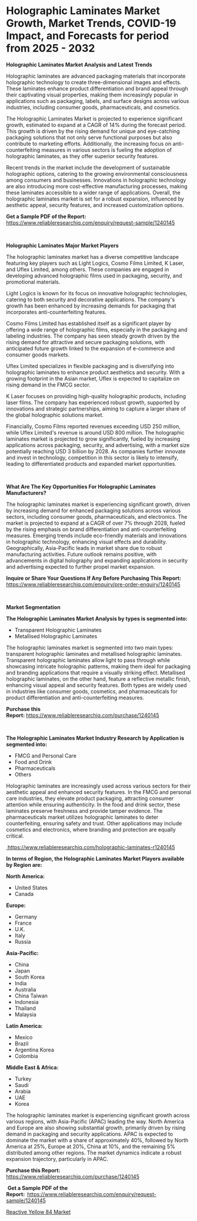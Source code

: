 <p><h1>Holographic Laminates Market Growth, Market Trends, COVID-19 Impact, and Forecasts for period from 2025 - 2032</h1></p><p><strong>Holographic Laminates Market Analysis and Latest Trends</strong></p>
<p><p>Holographic laminates are advanced packaging materials that incorporate holographic technology to create three-dimensional images and effects. These laminates enhance product differentiation and brand appeal through their captivating visual properties, making them increasingly popular in applications such as packaging, labels, and surface designs across various industries, including consumer goods, pharmaceuticals, and cosmetics.</p><p>The Holographic Laminates Market is projected to experience significant growth, estimated to expand at a CAGR of 14% during the forecast period. This growth is driven by the rising demand for unique and eye-catching packaging solutions that not only serve functional purposes but also contribute to marketing efforts. Additionally, the increasing focus on anti-counterfeiting measures in various sectors is fueling the adoption of holographic laminates, as they offer superior security features.</p><p>Recent trends in the market include the development of sustainable holographic options, catering to the growing environmental consciousness among consumers and businesses. Innovations in holographic technology are also introducing more cost-effective manufacturing processes, making these laminates accessible to a wider range of applications. Overall, the holographic laminates market is set for a robust expansion, influenced by aesthetic appeal, security features, and increased customization options.</p></p>
<p><strong>Get a Sample PDF of the Report:&nbsp;</strong> <a href="https://www.reliableresearchiq.com/enquiry/request-sample/1240145?utm_campaign=2463&utm_medium=2&utm_source=Github&utm_content=ia&utm_term=02042025&utm_id=holographic-laminates">https://www.reliableresearchiq.com/enquiry/request-sample/1240145</a></p>
<p>&nbsp;</p>
<p><strong>Holographic Laminates Major Market Players</strong></p>
<p><p>The holographic laminates market has a diverse competitive landscape featuring key players such as Light Logics, Cosmo Films Limited, K Laser, and Uflex Limited, among others. These companies are engaged in developing advanced holographic films used in packaging, security, and promotional materials.</p><p>Light Logics is known for its focus on innovative holographic technologies, catering to both security and decorative applications. The company's growth has been enhanced by increasing demands for packaging that incorporates anti-counterfeiting features.</p><p>Cosmo Films Limited has established itself as a significant player by offering a wide range of holographic films, especially in the packaging and labeling industries. The company has seen steady growth driven by the rising demand for attractive and secure packaging solutions, with anticipated future growth linked to the expansion of e-commerce and consumer goods markets.</p><p>Uflex Limited specializes in flexible packaging and is diversifying into holographic laminates to enhance product aesthetics and security. With a growing footprint in the Asian market, Uflex is expected to capitalize on rising demand in the FMCG sector.</p><p>K Laser focuses on providing high-quality holographic products, including laser films. The company has experienced robust growth, supported by innovations and strategic partnerships, aiming to capture a larger share of the global holographic solutions market.</p><p>Financially, Cosmo Films reported revenues exceeding USD 250 million, while Uflex Limited's revenue is around USD 800 million. The holographic laminates market is projected to grow significantly, fueled by increasing applications across packaging, security, and advertising, with a market size potentially reaching USD 3 billion by 2028. As companies further innovate and invest in technology, competition in this sector is likely to intensify, leading to differentiated products and expanded market opportunities.</p></p>
<p>&nbsp;</p>
<p><strong>What Are The Key Opportunities For Holographic Laminates Manufacturers?</strong></p>
<p><p>The holographic laminates market is experiencing significant growth, driven by increasing demand for enhanced packaging solutions across various sectors, including consumer goods, pharmaceuticals, and electronics. The market is projected to expand at a CAGR of over 7% through 2028, fueled by the rising emphasis on brand differentiation and anti-counterfeiting measures. Emerging trends include eco-friendly materials and innovations in holographic technology, enhancing visual effects and durability. Geographically, Asia-Pacific leads in market share due to robust manufacturing activities. Future outlook remains positive, with advancements in digital holography and expanding applications in security and advertising expected to further propel market expansion.</p></p>
<p><strong>Inquire or Share Your Questions If Any Before Purchasing This Report:</strong> <a href="https://www.reliableresearchiq.com/enquiry/pre-order-enquiry/1240145?utm_campaign=2463&utm_medium=2&utm_source=Github&utm_content=ia&utm_term=02042025&utm_id=holographic-laminates">https://www.reliableresearchiq.com/enquiry/pre-order-enquiry/1240145</a></p>
<p>&nbsp;</p>
<p><strong>Market Segmentation</strong></p>
<p><strong>The Holographic Laminates Market Analysis by types is segmented into:</strong></p>
<p><ul><li>Transparent Holographic Laminates</li><li>Metallised Holographic Laminates</li></ul></p>
<p><p>The holographic laminates market is segmented into two main types: transparent holographic laminates and metallised holographic laminates. Transparent holographic laminates allow light to pass through while showcasing intricate holographic patterns, making them ideal for packaging and branding applications that require a visually striking effect. Metallised holographic laminates, on the other hand, feature a reflective metallic finish, enhancing visual appeal and security features. Both types are widely used in industries like consumer goods, cosmetics, and pharmaceuticals for product differentiation and anti-counterfeiting measures.</p></p>
<p><strong>Purchase this Report:&nbsp;</strong><a href="https://www.reliableresearchiq.com/purchase/1240145?utm_campaign=2463&utm_medium=2&utm_source=Github&utm_content=ia&utm_term=02042025&utm_id=holographic-laminates">https://www.reliableresearchiq.com/purchase/1240145</a></p>
<p>&nbsp;</p>
<p><strong>The Holographic Laminates Market Industry Research by Application is segmented into:</strong></p>
<p><ul><li>FMCG and Personal Care</li><li>Food and Drink</li><li>Pharmaceuticals</li><li>Others</li></ul></p>
<p><p>Holographic laminates are increasingly used across various sectors for their aesthetic appeal and enhanced security features. In the FMCG and personal care industries, they elevate product packaging, attracting consumer attention while ensuring authenticity. In the food and drink sector, these laminates preserve freshness and provide tamper evidence. The pharmaceuticals market utilizes holographic laminates to deter counterfeiting, ensuring safety and trust. Other applications may include cosmetics and electronics, where branding and protection are equally critical.</p></p>
<p><a href="https://www.reliableresearchiq.com/holographic-laminates-r1240145?utm_campaign=2463&utm_medium=2&utm_source=Github&utm_content=ia&utm_term=02042025&utm_id=holographic-laminates">&nbsp;https://www.reliableresearchiq.com/holographic-laminates-r1240145</a></p>
<p><strong>In terms of Region, the Holographic Laminates Market Players available by Region are:</strong></p>
<p>
    <p> <strong> North America: </strong>
        <ul>
            <li>United States</li>
            <li>Canada</li>
        </ul>
        </p> 
    <p> <strong> Europe: </strong>
        <ul>
            <li>Germany</li>
            <li>France</li>
            <li>U.K.</li>
            <li>Italy</li>
            <li>Russia</li>
        </ul>
        </p> 
    <p> <strong> Asia-Pacific: </strong>
        <ul>
            <li>China</li>
            <li>Japan</li>
            <li>South Korea</li>
            <li>India</li>
            <li>Australia</li>
            <li>China Taiwan</li>
            <li>Indonesia</li>
            <li>Thailand</li>
            <li>Malaysia</li>
        </ul>
        </p> 
    <p> <strong> Latin America: </strong>
        <ul>
            <li>Mexico</li>
            <li>Brazil</li>
            <li>Argentina Korea</li>
            <li>Colombia</li>
        </ul>
        </p> 
    <p> <strong> Middle East & Africa: </strong>
        <ul>
            <li>Turkey</li>
            <li>Saudi</li>
            <li>Arabia</li>
            <li>UAE</li>
            <li>Korea</li>
        </ul>
    </p>
    </p>
<p><p>The holographic laminates market is experiencing significant growth across various regions, with Asia-Pacific (APAC) leading the way. North America and Europe are also showing substantial growth, primarily driven by rising demand in packaging and security applications. APAC is expected to dominate the market with a share of approximately 40%, followed by North America at 25%, Europe at 20%, China at 10%, and the remaining 5% distributed among other regions. The market dynamics indicate a robust expansion trajectory, particularly in APAC.</p></p>
<p><strong>Purchase this Report: </strong><a href="https://www.reliableresearchiq.com/purchase/1240145?utm_campaign=2463&utm_medium=2&utm_source=Github&utm_content=ia&utm_term=02042025&utm_id=holographic-laminates">https://www.reliableresearchiq.com/purchase/1240145</a></p>
<p>&nbsp;<strong>Get a Sample PDF of the Report:&nbsp;&nbsp;</strong><a href="https://www.reliableresearchiq.com/enquiry/request-sample/1240145?utm_campaign=2463&utm_medium=2&utm_source=Github&utm_content=ia&utm_term=02042025&utm_id=holographic-laminates">https://www.reliableresearchiq.com/enquiry/request-sample/1240145</a></p>
<p><strong></strong></p>
<p><p><a href="https://github.com/NargisHussain75/Market-Research-Report-List-2/blob/main/reactive-yellow-84-market.md?utm_campaign=2463&utm_medium=2&utm_source=Github&utm_content=ia&utm_term=02042025&utm_id=holographic-laminates">Reactive Yellow 84 Market</a></p></p>